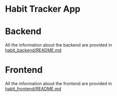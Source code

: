 # Habit Tracker App

# Backend

All the information about the backend are provided in [habit_backend/README.md](habit_backend/README.md)

# Frontend

All the information about the frontend are provided in [habit_frontend/README.md](habit_frontend/README.md)

